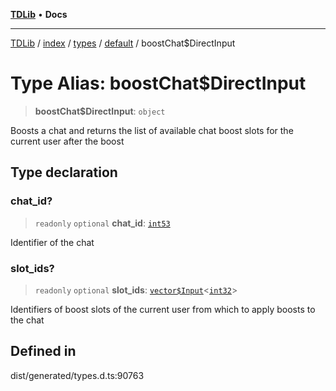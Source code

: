[**TDLib**](../../../../../../README.md) • **Docs**

***

[TDLib](../../../../../../modules.md) / [index](../../../../../README.md) / [types](../../../README.md) / [default](../README.md) / boostChat$DirectInput

# Type Alias: boostChat$DirectInput

> **boostChat$DirectInput**: `object`

Boosts a chat and returns the list of available chat boost slots for the current user after the boost

## Type declaration

### chat\_id?

> `readonly` `optional` **chat\_id**: [`int53`](int53.md)

Identifier of the chat

### slot\_ids?

> `readonly` `optional` **slot\_ids**: [`vector$Input`](vector$Input.md)\<[`int32`](int32.md)\>

Identifiers of boost slots of the current user from which to apply boosts to the chat

## Defined in

dist/generated/types.d.ts:90763
